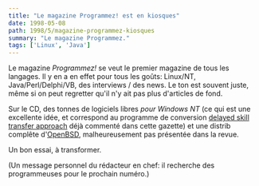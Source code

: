 ```yaml
---
title: "Le magazine Programmez! est en kiosques"
date: 1998-05-08
path: 1998/5/magazine-programmez-kiosques
summary: "Le magazine Programmez."
tags: ['Linux', 'Java']
---
```


<P>
Le magazine <EM>Programmez!</EM> se veut le premier magazine de
tous les langages. Il y en a en effet pour tous les goûts: Linux/NT,
Java/Perl/Delphi/VB, des interviews / des news. Le ton est souvent juste,
même si on peut regretter qu'il n'y ait pas plus d'articles de fond.
</P>

<P>
Sur le CD, des tonnes de logiciels libres <EM>pour Windows NT</EM> (ce qui
est une excellente idée, et correspond au programme de conversion <A HREF="http://www.linuxgazette.com/issue27/wagle.html">delayed skill
transfer approach</A> déjà commenté dans cette gazette) et une distrib
complête d'<A HREF="http://www.openbsd.org/">OpenBSD</A>, malheureusement
pas présentée dans la revue.
</P>

<P>
Un bon essai, à transformer.
</P>

<P>
(Un message personnel du rédacteur en chef: il recherche des programmeuses
pour le prochain numéro.)
</P>


